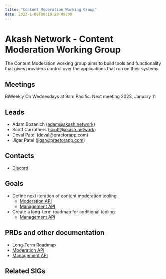 ```yaml
---
title: "Content Moderation Working Group"
date: 2023-1-09T00:19:20-08:00
---
```


# Akash Network - Content Moderation Working Group

The Content Moderation working group aims to build tools and functionality that
gives providers control over the applications that run on their systems.

## Meetings

BiWeekly On Wednesdays at 9am Pacific. Next meeting 2023, January 11

## Leads

- Adam Bozanich (adam@akash.network)
- Scott Carruthers (scott@akash.network)
- Deval Patel (deval@praetorapp.com)
- Jigar Patel (jigar@praetorapp.com)

## Contacts

- [Discord](https://discord.com/channels/747885925232672829/1050127979302359190/1052613008720936982)

## Goals

* Define next iteration of content moderation tooling
  * [Moderation API](moderation-api.md)
  * [Management API](management-api.md)
* Create a long-term roadmap for additional tooling.
  * [Management API](management-api.md)

## PRDs and other documentation

- [Long-Term Roadmap](provider-content-moderation.md)
- [Moderation API](moderation-api.md)
- [Management API](management-api.md)

## Related SIGs
